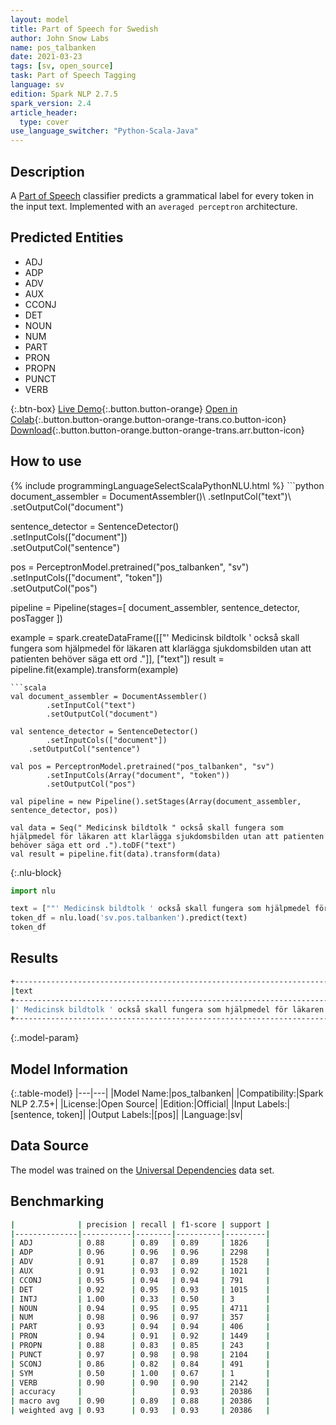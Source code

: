 ```yaml
---
layout: model
title: Part of Speech for Swedish
author: John Snow Labs
name: pos_talbanken
date: 2021-03-23
tags: [sv, open_source]
task: Part of Speech Tagging
language: sv
edition: Spark NLP 2.7.5
spark_version: 2.4
article_header:
  type: cover
use_language_switcher: "Python-Scala-Java"
---
```


## Description

A [Part of Speech](https://en.wikipedia.org/wiki/Part_of_speech) classifier predicts a grammatical label for every token in the input text. Implemented with an `averaged perceptron` architecture.

## Predicted Entities

- ADJ
- ADP
- ADV
- AUX
- CCONJ
- DET
- NOUN
- NUM
- PART
- PRON
- PROPN
- PUNCT
- VERB

{:.btn-box}
[Live Demo](https://demo.johnsnowlabs.com/public/GRAMMAR_EN/){:.button.button-orange}
[Open in Colab](https://colab.research.google.com/github/JohnSnowLabs/spark-nlp-workshop/blob/master/tutorials/streamlit_notebooks/GRAMMAR_EN.ipynb){:.button.button-orange.button-orange-trans.co.button-icon}
[Download](https://s3.amazonaws.com/auxdata.johnsnowlabs.com/public/models/pos_talbanken_sv_2.7.5_2.4_1616511099635.zip){:.button.button-orange.button-orange-trans.arr.button-icon}

## How to use



<div class="tabs-box" markdown="1">
{% include programmingLanguageSelectScalaPythonNLU.html %}
```python
document_assembler = DocumentAssembler()\
  .setInputCol("text")\
  .setOutputCol("document")

sentence_detector = SentenceDetector()\
  .setInputCols(["document"])\
  .setOutputCol("sentence")

pos = PerceptronModel.pretrained("pos_talbanken", "sv")\
  .setInputCols(["document", "token"])\
  .setOutputCol("pos")

pipeline = Pipeline(stages=[
  document_assembler,
  sentence_detector,
  posTagger
])

example = spark.createDataFrame([["' Medicinsk bildtolk ' också skall fungera som hjälpmedel för läkaren att klarlägga sjukdomsbilden utan att patienten behöver säga ett ord ."]], ["text"])
result = pipeline.fit(example).transform(example)
```
```scala
val document_assembler = DocumentAssembler()
        .setInputCol("text")
        .setOutputCol("document")

val sentence_detector = SentenceDetector()
        .setInputCols(["document"])
	.setOutputCol("sentence")

val pos = PerceptronModel.pretrained("pos_talbanken", "sv")
        .setInputCols(Array("document", "token"))
        .setOutputCol("pos")

val pipeline = new Pipeline().setStages(Array(document_assembler, sentence_detector, pos))

val data = Seq(" Medicinsk bildtolk " också skall fungera som hjälpmedel för läkaren att klarlägga sjukdomsbilden utan att patienten behöver säga ett ord .").toDF("text")
val result = pipeline.fit(data).transform(data)
```

{:.nlu-block}
```python
import nlu

text = [""' Medicinsk bildtolk ' också skall fungera som hjälpmedel för läkaren att klarlägga sjukdomsbilden utan att patienten behöver säga ett ord .""]
token_df = nlu.load('sv.pos.talbanken').predict(text)
token_df
```
</div>

## Results

```bash
+---------------------------------------------------------------------------------------------------------------------------------------------+----------------------------------------------------------------------------------------------------------------------------------+
|text                                                                                                                                         |result                                                                                                                            |
+---------------------------------------------------------------------------------------------------------------------------------------------+----------------------------------------------------------------------------------------------------------------------------------+
|' Medicinsk bildtolk ' också skall fungera som hjälpmedel för läkaren att klarlägga sjukdomsbilden utan att patienten behöver säga ett ord . |[PUNCT, ADJ, NOUN, PUNCT, ADV, AUX, VERB, SCONJ, NOUN, ADP, NOUN, PART, VERB, NOUN, ADP, SCONJ, NOUN, AUX, VERB, DET, NOUN, PUNCT]|
+---------------------------------------------------------------------------------------------------------------------------------------------+----------------------------------------------------------------------------------------------------------------------------------+
```

{:.model-param}
## Model Information

{:.table-model}
|---|---|
|Model Name:|pos_talbanken|
|Compatibility:|Spark NLP 2.7.5+|
|License:|Open Source|
|Edition:|Official|
|Input Labels:|[sentence, token]|
|Output Labels:|[pos]|
|Language:|sv|

## Data Source

The model was trained on the [Universal Dependencies](https://www.universaldependencies.org) data set.

## Benchmarking

```bash
|              | precision | recall | f1-score | support |
|--------------|-----------|--------|----------|---------|
| ADJ          | 0.88      | 0.89   | 0.89     | 1826    |
| ADP          | 0.96      | 0.96   | 0.96     | 2298    |
| ADV          | 0.91      | 0.87   | 0.89     | 1528    |
| AUX          | 0.91      | 0.93   | 0.92     | 1021    |
| CCONJ        | 0.95      | 0.94   | 0.94     | 791     |
| DET          | 0.92      | 0.95   | 0.93     | 1015    |
| INTJ         | 1.00      | 0.33   | 0.50     | 3       |
| NOUN         | 0.94      | 0.95   | 0.95     | 4711    |
| NUM          | 0.98      | 0.96   | 0.97     | 357     |
| PART         | 0.93      | 0.94   | 0.94     | 406     |
| PRON         | 0.94      | 0.91   | 0.92     | 1449    |
| PROPN        | 0.88      | 0.83   | 0.85     | 243     |
| PUNCT        | 0.97      | 0.98   | 0.98     | 2104    |
| SCONJ        | 0.86      | 0.82   | 0.84     | 491     |
| SYM          | 0.50      | 1.00   | 0.67     | 1       |
| VERB         | 0.90      | 0.90   | 0.90     | 2142    |
| accuracy     |           |        | 0.93     | 20386   |
| macro avg    | 0.90      | 0.89   | 0.88     | 20386   |
| weighted avg | 0.93      | 0.93   | 0.93     | 20386   |
```